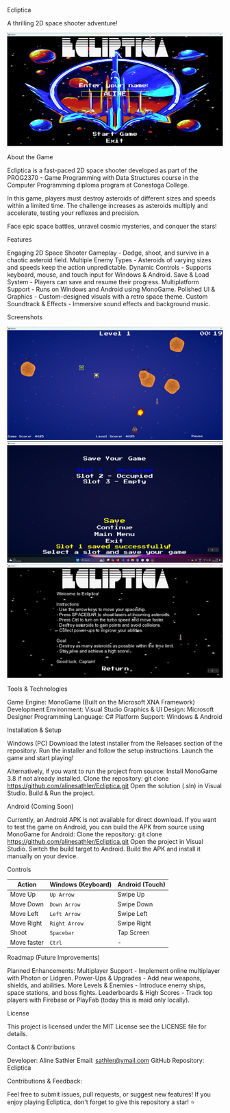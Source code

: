 Ecliptica

A thrilling 2D space shooter adventure!

![Title Screen](Screenshots/title-screen.png)


About the Game

Ecliptica is a fast-paced 2D space shooter developed as part of the PROG2370 - Game Programming with Data Structures course in the Computer Programming diploma program at Conestoga College.

In this game, players must destroy asteroids of different sizes and speeds within a limited time. The challenge increases as asteroids multiply and accelerate, testing your reflexes and precision.

Face epic space battles, unravel cosmic mysteries, and conquer the stars!


Features

Engaging 2D Space Shooter Gameplay - Dodge, shoot, and survive in a chaotic asteroid field.
Multiple Enemy Types - Asteroids of varying sizes and speeds keep the action unpredictable.
Dynamic Controls - Supports keyboard, mouse, and touch input for Windows & Android.
Save & Load System - Players can save and resume their progress.
Multiplatform Support - Runs on Windows and Android using MonoGame.
Polished UI & Graphics - Custom-designed visuals with a retro space theme.
Custom Soundtrack & Effects - Immersive sound effects and background music.


Screenshots

![Game Screen](Screenshots/game.png)
![Save Game Screen](Screenshots/save-game.png)
![Tutorial Screen](Screenshots/help.png)


Tools & Technologies

Game Engine: MonoGame (Built on the Microsoft XNA Framework)
Development Environment: Visual Studio
Graphics & UI Design: Microsoft Designer
Programming Language: C#
Platform Support: Windows & Android


Installation & Setup

Windows (PC)
Download the latest installer from the Releases section of the repository.
Run the installer and follow the setup instructions.
Launch the game and start playing!

Alternatively, if you want to run the project from source:
Install MonoGame 3.8 if not already installed.
Clone the repository:
git clone https://github.com/alinesathler/Ecliptica.git
Open the solution (.sln) in Visual Studio.
Build & Run the project.

Android (Coming Soon)

Currently, an Android APK is not available for direct download.
If you want to test the game on Android, you can build the APK from source using MonoGame for Android:
Clone the repository:
git clone https://github.com/alinesathler/Ecliptica.git
Open the project in Visual Studio.
Switch the build target to Android.
Build the APK and install it manually on your device.


Controls

| Action          | Windows (Keyboard) | Android (Touch) |
|----------------|-------------------|----------------|
| Move Up       | `Up Arrow`    | Swipe Up      |
| Move Down     | `Down Arrow`  | Swipe Down    |
| Move Left     | `Left Arrow`  | Swipe Left    |
| Move Right    | `Right Arrow` | Swipe Right   |
| Shoot         | `Spacebar`    | Tap Screen    |
| Move faster   | `Ctrl`        | - |



Roadmap (Future Improvements)

Planned Enhancements:
Multiplayer Support - Implement online multiplayer with Photon or Lidgren.
Power-Ups & Upgrades - Add new weapons, shields, and abilities.
More Levels & Enemies - Introduce enemy ships, space stations, and boss fights.
Leaderboards & High Scores - Track top players with Firebase or PlayFab (today this is maid only locally).


License

This project is licensed under the MIT License  see the LICENSE file for details.


Contact & Contributions

Developer: Aline Sathler
Email: sathler@ymail.com
GitHub Repository: Ecliptica


Contributions & Feedback:

Feel free to submit issues, pull requests, or suggest new features!
If you enjoy playing Ecliptica, don't forget to give this repository a star! ⭐
